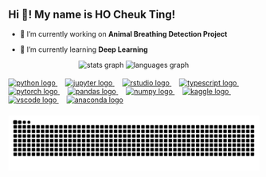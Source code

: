 <h2 align="left">Hi 👋! My name is HO Cheuk Ting!</h2>

- 🔭 I’m currently working on **Animal Breathing Detection Project**

- 🌱 I’m currently learning **Deep Learning**

<div align="center">
  <img src="https://github-readme-stats.vercel.app/api?username=WWIIITT&show_icons=true&hide_title=false&hide_rank=false&show_icons=true&include_all_commits=true&count_private=true&disable_animations=false&theme=cobalt&locale=en&hide_border=false" height="150" alt="stats graph"  />
  <img src="https://github-readme-stats.vercel.app/api/top-langs?username=WWIIITT&locale=en&hide_title=false&layout=compact&card_width=320&langs_count=5&theme=cobalt&hide_border=false" height="150" alt="languages graph"  />
</div>

####

<div align="left">
  <a href="https://www.python.org/" target="_blank">
    <img src="https://cdn.jsdelivr.net/gh/devicons/devicon/icons/python/python-original.svg" height="30" alt="python logo"  />
  </a>
  <img width="12" />
  <a href="https://jupyter.org/" target="_blank">
    <img src="https://cdn.jsdelivr.net/gh/devicons/devicon/icons/jupyter/jupyter-original.svg" height="30" alt="jupyter logo"  />
  </a>
  <img width="12" />
  <a href="https://posit.co/products/open-source/rstudio/" target="_blank">
    <img src="https://cdn.jsdelivr.net/gh/devicons/devicon/icons/rstudio/rstudio-original.svg" height="30" alt="rstudio logo"  />
  </a>
  <img width="12" />
  <a href="https://www.typescriptlang.org/" target="_blank">
    <img src="https://cdn.jsdelivr.net/gh/devicons/devicon/icons/typescript/typescript-original.svg" height="30" alt="typescript logo"  />
  </a>
  <img width="12" />
  <a href="https://pytorch.org/" target="_blank">
    <img src="https://cdn.jsdelivr.net/gh/devicons/devicon/icons/pytorch/pytorch-original.svg" height="30" alt="pytorch logo"  />
  </a>
  <img width="12" />
  <a href="https://pandas.pydata.org/" target="_blank">
    <img src="https://cdn.jsdelivr.net/gh/devicons/devicon/icons/pandas/pandas-original.svg" height="30" alt="pandas logo"  />
  </a>
  <img width="12" />
  <a href="https://numpy.org/" target="_blank">
    <img src="https://cdn.jsdelivr.net/gh/devicons/devicon/icons/numpy/numpy-original.svg" height="30" alt="numpy logo"  />
  </a>
  <img width="12" />
  <a href="https://www.kaggle.com/" target="_blank">
    <img src="https://cdn.jsdelivr.net/gh/devicons/devicon/icons/kaggle/kaggle-original.svg" height="30" alt="kaggle logo"  />
  </a>
  <img width="12" />
  <a href="https://code.visualstudio.com/" target="_blank">
    <img src="https://cdn.jsdelivr.net/gh/devicons/devicon/icons/vscode/vscode-original.svg" height="30" alt="vscode logo"  />
  </a>
  <img width="12" />
  <a href="https://www.anaconda.com/" target="_blank">
    <img src="https://cdn.jsdelivr.net/gh/devicons/devicon/icons/anaconda/anaconda-original.svg" height="30" alt="anaconda logo"  />
  </a>
</div>

###


<picture>
  <source media="(prefers-color-scheme: dark)" srcset="https://raw.githubusercontent.com/WWIIITT/WWIIITT/output/github-contribution-grid-snake-dark.svg">
  <source media="(prefers-color-scheme: light)" srcset="https://raw.githubusercontent.com/WWIIITT/WWIIITT/output/github-contribution-grid-snake.svg">
  <img alt="github contribution grid snake animation" src="https://raw.githubusercontent.com/WWIIITT/WWIIITT/output/github-contribution-grid-snake.svg">
</picture>

###
